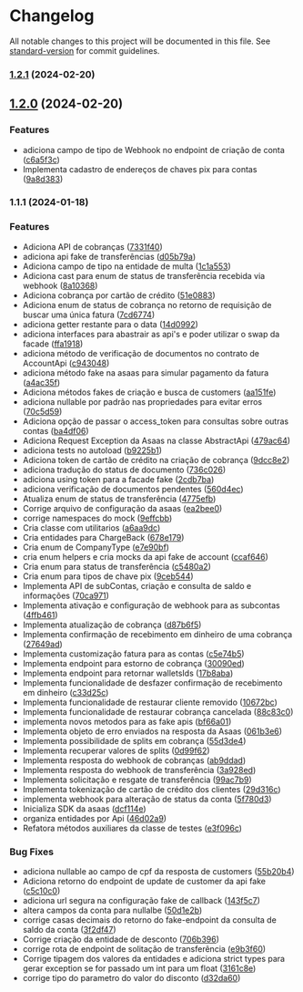# Changelog

All notable changes to this project will be documented in this file. See [standard-version](https://github.com/conventional-changelog/standard-version) for commit guidelines.

### [1.2.1](https://github.com/jetimob/asaas-sdk-php-laravel/compare/v1.2.0...v1.2.1) (2024-02-20)

## [1.2.0](https://github.com/jetimob/asaas-sdk-php-laravel/compare/v1.1.1...v1.2.0) (2024-02-20)


### Features

* adiciona campo de tipo de Webhook no endpoint de criação de conta ([c6a5f3c](https://github.com/jetimob/asaas-sdk-php-laravel/commit/c6a5f3cb2045504fa1cc303f7a13dfbcf8884a91))
* Implementa cadastro de endereços de chaves pix para contas ([9a8d383](https://github.com/jetimob/asaas-sdk-php-laravel/commit/9a8d383e5602e367510848775e094be0c51d7a86))

### 1.1.1 (2024-01-18)


### Features

* Adiciona API de cobranças ([7331f40](https://github.com/jetimob/asaas-sdk-php-laravel/commit/7331f40b15380cf46c48cbaa3cfb6e4948ee3e8b))
* adiciona api fake de transferências ([d05b79a](https://github.com/jetimob/asaas-sdk-php-laravel/commit/d05b79a2d79e38e46afb28f04638b1d29fa204c9))
* Adiciona campo de tipo na entidade de multa ([1c1a553](https://github.com/jetimob/asaas-sdk-php-laravel/commit/1c1a553f9cfa0624cf185bd999352e2dfb9a4682))
* Adiciona cast para enum de status de transferẽncia recebida via webhook ([8a10368](https://github.com/jetimob/asaas-sdk-php-laravel/commit/8a103685a64f5aa065c9448c6d2b935be00ff5e4))
* Adiciona cobrança por cartão de crédito ([51e0883](https://github.com/jetimob/asaas-sdk-php-laravel/commit/51e0883986e55297b5857339b56c816c9e348a7e))
* Adiciona enum de status de cobrança no retorno de requisição de buscar uma única fatura ([7cd6774](https://github.com/jetimob/asaas-sdk-php-laravel/commit/7cd677416b47a36d1acb4e9e81d21bf66ccc8a5a))
* adiciona getter restante para o data ([14d0992](https://github.com/jetimob/asaas-sdk-php-laravel/commit/14d099218f4d5c322ce53adef80512a2857767c2))
* adiciona interfaces para abastrair as api's e poder utilizar o swap da facade ([ffa1918](https://github.com/jetimob/asaas-sdk-php-laravel/commit/ffa1918d96db52e486a2c11a502eab911f43c01e))
* adiciona método de verificação de documentos no contrato de AccountApi ([c943048](https://github.com/jetimob/asaas-sdk-php-laravel/commit/c943048895ef547d3c24bce48153b9361065916a))
* adiciona método fake na asaas para simular pagamento da fatura ([a4ac35f](https://github.com/jetimob/asaas-sdk-php-laravel/commit/a4ac35f1fe321de9fc6598dd35addb429b85e577))
* Adiciona métodos fakes de criação e busca de customers ([aa151fe](https://github.com/jetimob/asaas-sdk-php-laravel/commit/aa151fe1cf10035c8bc7939dab02ba02f3030cf4))
* adiciona nullable por padrão nas propriedades para evitar erros ([70c5d59](https://github.com/jetimob/asaas-sdk-php-laravel/commit/70c5d59b83000cd89047018e2e3ba1be4266d3ff))
* Adiciona opção de passar o access_token para consultas sobre outras contas ([ba4df06](https://github.com/jetimob/asaas-sdk-php-laravel/commit/ba4df06835dcc4862be1919f78ef6ca71456a49a))
* Adiciona Request Exception da Asaas na classe AbstractApi ([479ac64](https://github.com/jetimob/asaas-sdk-php-laravel/commit/479ac64241b7ea817b14892d6f7767e93f29ca0d))
* adiciona tests no autoload ([b9225b1](https://github.com/jetimob/asaas-sdk-php-laravel/commit/b9225b1662b2f2c9f2248564b06699d83cc5b621))
* Adiciona token de cartão de crédito na criação de cobrança ([9dcc8e2](https://github.com/jetimob/asaas-sdk-php-laravel/commit/9dcc8e24c3d52e7a96cd35e7b10acf61eecb2b20))
* adiciona tradução do status de documento ([736c026](https://github.com/jetimob/asaas-sdk-php-laravel/commit/736c026aa3b4edac02f37cb09f49c790c91f4356))
* adiciona using token para a facade fake ([2cdb7ba](https://github.com/jetimob/asaas-sdk-php-laravel/commit/2cdb7ba910f45e1c1e9e7fe3e667365df558eca1))
* adiciona verificação de documentos pendentes ([560d4ec](https://github.com/jetimob/asaas-sdk-php-laravel/commit/560d4ec78b662076e56dac3b75805dee25fa5aeb))
* Atualiza enum de status de transferência ([4775efb](https://github.com/jetimob/asaas-sdk-php-laravel/commit/4775efb3133e876fed07189781bb13bbc96199bf))
* Corrige arquivo de configuração da asaas ([ea2bee0](https://github.com/jetimob/asaas-sdk-php-laravel/commit/ea2bee079d0c273b01bc38fd00dd6b9401c6ace8))
* corrige namespaces do mock ([9effcbb](https://github.com/jetimob/asaas-sdk-php-laravel/commit/9effcbb21a668e059372c3d7ba6c46eb0d114093))
* Cria classe com utilitarios ([a6aa9dc](https://github.com/jetimob/asaas-sdk-php-laravel/commit/a6aa9dc5e8865238906f956ad41c8e203c6a5680))
* Cria entidades para ChargeBack ([678e179](https://github.com/jetimob/asaas-sdk-php-laravel/commit/678e17973984272c22f3fb09fa163dbb1d271d32))
* Cria enum de CompanyType ([e7e90bf](https://github.com/jetimob/asaas-sdk-php-laravel/commit/e7e90bfd0c8295bd078343180100179ea81360bd))
* cria enum helpers e cria mocks da api fake de account ([ccaf646](https://github.com/jetimob/asaas-sdk-php-laravel/commit/ccaf646a2af487d79bbc2700aa95cb659e4d379f))
* Cria enum para status de transferência ([c5480a2](https://github.com/jetimob/asaas-sdk-php-laravel/commit/c5480a203899a6042084af0a187dd8ce9c6edd50))
* Cria enum para tipos de chave pix ([9ceb544](https://github.com/jetimob/asaas-sdk-php-laravel/commit/9ceb5440f134b077348b205f69af212e2554c73e))
* Implementa API de subContas, criação e consulta de saldo e informações ([70ca971](https://github.com/jetimob/asaas-sdk-php-laravel/commit/70ca97133bc935f70be3595b375d66d1d25cfdb5))
* Implementa ativação e configuração de webhook para as subcontas ([4ffb461](https://github.com/jetimob/asaas-sdk-php-laravel/commit/4ffb461462dcd2b80928f71c37e75ab44877a13a))
* Implementa atualização de cobrança ([d87b6f5](https://github.com/jetimob/asaas-sdk-php-laravel/commit/d87b6f554fe3fbeab926a95208987ac2217fe7f1))
* Implementa confirmação de recebimento em dinheiro de uma cobrança ([27649ad](https://github.com/jetimob/asaas-sdk-php-laravel/commit/27649add0f2dbd24fec2551cef8be1596541cad0))
* Implementa customização fatura para as contas ([c5e74b5](https://github.com/jetimob/asaas-sdk-php-laravel/commit/c5e74b5e9e3af0787c5df6b6162edc0108e05fc4))
* Implementa endpoint para estorno de cobrança ([30090ed](https://github.com/jetimob/asaas-sdk-php-laravel/commit/30090ed17d45ba38a65c40d7ef3590842c0e7312))
* Implementa endpoint para retornar walletsIds ([17b8aba](https://github.com/jetimob/asaas-sdk-php-laravel/commit/17b8aba4181b6ba534db6ad933cb1e81254fca18))
* Implementa funcionalidade de desfazer confirmação de recebimento em dinheiro ([c33d25c](https://github.com/jetimob/asaas-sdk-php-laravel/commit/c33d25c036d907e95c867c01ae2dd23826a80e1e))
* Implementa funcionalidade de restaurar cliente removido ([10672bc](https://github.com/jetimob/asaas-sdk-php-laravel/commit/10672bc798235ecc3cc5c371a4a089d957d93d2a))
* Implementa funcionalidade de restaurar cobrança cancelada ([88c83c0](https://github.com/jetimob/asaas-sdk-php-laravel/commit/88c83c0516b4df3310dc9633749dc86a00a2036e))
* implementa novos metodos para as fake apis ([bf66a01](https://github.com/jetimob/asaas-sdk-php-laravel/commit/bf66a01fc3c32f395774811414b0d56e52c211e7))
* Implementa objeto de erro enviados na resposta da Asaas ([061b3e6](https://github.com/jetimob/asaas-sdk-php-laravel/commit/061b3e61504dbc7ae92860cc78e9d7065af4afbd))
* Implementa possibilidade de splits em cobrança ([55d3de4](https://github.com/jetimob/asaas-sdk-php-laravel/commit/55d3de4b0365955f9f49e39dd19624c06900ce9f))
* Implementa recuperar valores de splits ([0d99f62](https://github.com/jetimob/asaas-sdk-php-laravel/commit/0d99f6275dd36acc0ed5ad7538c03d6c7e66a4a0))
* Implementa resposta do webhook de cobranças ([ab9ddad](https://github.com/jetimob/asaas-sdk-php-laravel/commit/ab9ddad4d4d4320c7c64ba7b307b1550a6f8fed7))
* Implementa resposta do webhook de transferência ([3a928ed](https://github.com/jetimob/asaas-sdk-php-laravel/commit/3a928edd42affaf1193fe12003c08869e34bdb41))
* Implementa solicitação e resgate de transferência ([99ac7b9](https://github.com/jetimob/asaas-sdk-php-laravel/commit/99ac7b96c4ce04708a370cd7b738aba33dbd42a7))
* Implementa tokenização de cartão de crédito dos clientes ([29d316c](https://github.com/jetimob/asaas-sdk-php-laravel/commit/29d316c4299fb6103528021bebdca67264804e34))
* implementa webhook para alteração de status da conta ([5f780d3](https://github.com/jetimob/asaas-sdk-php-laravel/commit/5f780d3d6a0920abd9a6746b045dcb957eaab4b9))
* Inicializa SDK da asaas ([dcf114e](https://github.com/jetimob/asaas-sdk-php-laravel/commit/dcf114e37d4d9ac94d4399dd03a95788d2dac177))
* organiza entidades por Api ([46d02a9](https://github.com/jetimob/asaas-sdk-php-laravel/commit/46d02a98c5e1081e0e06134e0dd2afc338ad6c33))
* Refatora métodos auxiliares da classe de testes ([e3f096c](https://github.com/jetimob/asaas-sdk-php-laravel/commit/e3f096cd1838a0cb05a2709bd5c2713a19c508f6))


### Bug Fixes

* adiciona nullable ao campo de  cpf da resposta de customers ([55b20b4](https://github.com/jetimob/asaas-sdk-php-laravel/commit/55b20b4f9c3b6b00fa2111ac21959c70f0df5214))
* Adiciona retorno do endpoint de update de customer da api fake ([c5c10c0](https://github.com/jetimob/asaas-sdk-php-laravel/commit/c5c10c097ce1e996020e7221f33133682e76eab4))
* adiciona url segura na configuração fake de callback ([143f5c7](https://github.com/jetimob/asaas-sdk-php-laravel/commit/143f5c775dd9d0ef41a7c344aa1dbe4357d59031))
* altera campos da conta para nullalbe ([50d1e2b](https://github.com/jetimob/asaas-sdk-php-laravel/commit/50d1e2b83be34988e374ed943810778c4e573248))
* corrige casas decimais do retorno do fake-endpoint da consulta de saldo da conta ([3f2df47](https://github.com/jetimob/asaas-sdk-php-laravel/commit/3f2df479e88eef77980dabd75b74a3d71d686243))
* Corrige criação da entidade de desconto ([706b396](https://github.com/jetimob/asaas-sdk-php-laravel/commit/706b3967b72d2c88b07a31f3b05134327ed0f9ac))
* corrige rota de endpoint de solitação de transferência ([e9b3f60](https://github.com/jetimob/asaas-sdk-php-laravel/commit/e9b3f6089bd46f9aaf10f8166288f2442063ba7a))
* Corrige tipagem dos valores da entidades e adiciona strict types para gerar exception se for passado um int para um float ([3161c8e](https://github.com/jetimob/asaas-sdk-php-laravel/commit/3161c8e6056da2d726b3f80e2f2c051d67735244))
* corrige tipo do parametro do valor do disconto ([d32da60](https://github.com/jetimob/asaas-sdk-php-laravel/commit/d32da6049ad7199d8dee10f96f08a27d4d16e6c7))
